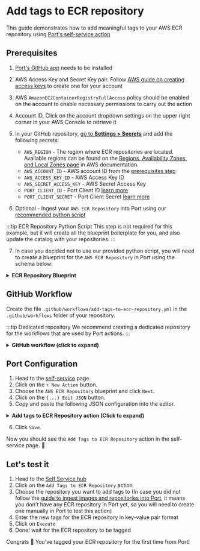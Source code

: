 # Add tags to ECR repository

This guide demonstrates how to add meaningful tags to your AWS ECR repository using [Port's self-service action](/create-self-service-experiences/)

## Prerequisites
1. [Port's GitHub app](https://github.com/apps/getport-io) needs to be installed
2. AWS Access Key and Secret Key pair. Follow [AWS guide on creating access keys](https://docs.aws.amazon.com/IAM/latest/UserGuide/id_credentials_access-keys.html#Using_CreateAccessKey) to create one for your account
3. AWS `AmazonEC2ContainerRegistryFullAccess` policy should be enabled on the account to enable necessary permissions to carry out the action
4. Account ID. Click on the account dropdown settings on the upper right corner in your AWS Console to retrieve it
5. In your GitHub repository, [go to **Settings > Secrets**](https://docs.github.com/en/actions/security-guides/using-secrets-in-github-actions#creating-secrets-for-a-repository) and add the following secrets:

    - `AWS_REGION` - The region where ECR repositories are located. Available regions can be found on the [Regions, Availability Zones, and Local Zones page](https://docs.aws.amazon.com/AmazonRDS/latest/UserGuide/Concepts.RegionsAndAvailabilityZones.html#Concepts.RegionsAndAvailabilityZones.Regions) in AWS documentation.
    - `AWS_ACCOUNT_ID` - AWS account ID from the [prerequisites step](#prerequisites)
    - `AWS_ACCESS_KEY_ID` - AWS Access Key ID
    - `AWS_SECRET_ACCESS_KEY` - AWS Secret Access Key
    - `PORT_CLIENT_ID` - Port Client ID [learn more](https://docs.getport.io/build-your-software-catalog/sync-data-to-catalog/api/#get-api-token)
    - `PORT_CLIENT_SECRET` - Port Client Secret [learn more](https://docs.getport.io/build-your-software-catalog/sync-data-to-catalog/api/#get-api-token)

6. Optional - Ingest your `AWS ECR Repository` into Port using our [recommended python script](https://github.com/port-labs/example-ecr-images)

:::tip ECR Repository Python Script
This step is not required for this example, but it will create all the blueprint boilerplate for you, and also update the catalog with your repositories.
:::

7. In case you decided not to use our provided python script, you will need to create a blueprint for the `AWS ECR Repository` in Port using the schema below:

<details>
<summary><b>ECR Repository Blueprint</b></summary>

```json showLineNumbers
{
  "identifier": "ecrRepository",
  "description": "This blueprint represents an ECR Repository",
  "title": "ECR Repository",
  "icon": "AWS",
  "schema": {
    "properties": {
      "registryId": {
        "type": "string",
        "title": "Registry ID",
        "description": "The ID of the registry"
      },
      "arn": {
        "type": "string",
        "title": "Repository ARN",
        "description": "The ARN of the repository"
      },
      "uri": {
        "type": "string",
        "title": "Repository URI",
        "description": "The URI of the repository"
      },
      "createdAt": {
        "type": "string",
        "title": "Created At",
        "description": "Date and time the repository was created",
        "format": "date-time"
      },
      "imageTagMutability": {
        "type": "string",
        "title": "Image Tag Mutability",
        "description": "The image tag mutability setting for the repository",
        "enum": ["MUTABLE", "IMMUTABLE"],
        "enumColors": {
          "MUTABLE": "green",
          "IMMUTABLE": "darkGray"
        }
      },
      "configurationScanOnPush": {
        "type": "boolean",
        "title": "Configuration Scan on Push",
        "description": "Image scanning configuration when pushing images to this repository"
      },
      "encryptionType": {
        "type": "string",
        "title": "Encryption Type",
        "description": "The encryption type of the repository",
        "enum": ["AES256", "KMS"],
        "enumColors": {
          "AES256": "green",
          "KMS": "blue"
        }
      },
      "kmsKey": {
        "type": "string",
        "title": "KMS Key",
        "description": "The KMS key used for encryption"
      }
    },
    "required": []
  },
  "mirrorProperties": {},
  "calculationProperties": {},
  "aggregationProperties": {},
  "relations": {}
}
```

</details>

## GitHub Workflow

Create the file  `.github/workflows/add-tags-to-ecr-repository.yml` in the `.github/workflows` folder of your repository.

:::tip Dedicated repository
We recommend creating a dedicated repository for the workflows that are used by Port actions.
:::

<details>
<summary><b>GitHub workflow (click to expand)</b></summary>

```yaml showLineNumbers
name: Add tags to ECR repository
on:
  workflow_dispatch:
    inputs:
      repository:
        type: string
        required: true
      tags:
        type: string
        required: true
        description: 'Tags should be in key-value pairs like so: {"key": "value"}'
      port_payload:
        required: true
        description:
          Port's payload, including details for who triggered the action and
          general context (blueprint, run id, etc...)
        type: string
    secrets:
      AWS_REGION:
        required: true
      AWS_ACCOUNT_ID:
        required: true
      AWS_ACCESS_KEY_ID:
        required: true
      AWS_SECRET_ACCESS_KEY:
        required: true
      PORT_CLIENT_ID:
        required: true
      PORT_CLIENT_SECRET:
        required: true
jobs:
  create-entity-in-port-and-update-run:
    runs-on: ubuntu-latest
    steps:
      - name: Create a log message
        uses: port-labs/port-github-action@v1
        with:
          clientId: ${{ secrets.PORT_CLIENT_ID }}
          clientSecret: ${{ secrets.PORT_CLIENT_SECRET }}
          baseUrl: https://api.getport.io
          operation: PATCH_RUN
          runId: ${{fromJson(inputs.port_payload).context.runId}}
          logMessage: Starting request to add tags to ECR repository

      - name: Configure AWS Credentials
        uses: aws-actions/configure-aws-credentials@v1
        if: always()
        with:
          aws-access-key-id: ${{ secrets.AWS_ACCESS_KEY_ID }}
          aws-secret-access-key: ${{ secrets.AWS_SECRET_ACCESS_KEY }}
          aws-region: ${{ secrets.AWS_REGION }}

      - name: Install jq
        run: sudo apt-get install jq

      - name: Add Tags to ECR repository
        env:
          TAGS_JSON: ${{ inputs.tags }}
        run: |
          # Extract key-value pairs from the JSON object
          # {
          #   "env": "test",
          #   "team": "beta"
          # }

          TAGS=$(echo "${TAGS_JSON}" | jq -r '. | to_entries[] | "Key=\(.key),Value=\(.value)"' | tr '\n' ' ')

          aws ecr tag-resource \
          --resource-arn arn:aws:ecr:${{ secrets.AWS_REGION }}:${{ secrets.AWS_ACCOUNT_ID }}:repository/${{ inputs.repository }} \
          --tags ${TAGS}

      - name: Create a log message
        uses: port-labs/port-github-action@v1
        with:
          clientId: ${{ secrets.PORT_CLIENT_ID }}
          clientSecret: ${{ secrets.PORT_CLIENT_SECRET }}
          baseUrl: https://api.getport.io
          operation: PATCH_RUN
          runId: ${{ fromJson(inputs.port_payload).context.runId }}
          logMessage: Finished adding tags to ECR repository
```
</details>

## Port Configuration

1. Head to the [self-service](https://app.getport.io/self-serve) page.
2. Click on the `+ New Action` button.
3. Choose the `AWS ECR Repository` blueprint and click `Next`.
4. Click on the `{...} Edit JSON` button.
5. Copy and paste the following JSON configuration into the editor.

<details>
<summary><b>Add tags to ECR Repository action (Click to expand)</b></summary>

:::tip Modification Required
Make sure to replace `<GITHUB_ORG>` and `<GITHUB_REPO>` with your GitHub organization and repository names respectively.
:::

```json showLineNumbers
{
  "identifier": "add_tags_to_ecr_repository",
  "title": "Add Tags to ECR Repository",
  "icon": "AWS",
  "userInputs": {
    "properties": {
      "repository": {
        "title": "Repository",
        "type": "string",
        "blueprint": "ecrRepository",
        "description": "Selects one of the respository that has been ingested into Port",
        "format": "entity"
      },
      "tags": {
        "title": "Tags",
        "type": "object",
        "description": "Tags should be in key-value pairs like so: {\"key\": \"value\"}"
      }
    },
    "required": [
      "tags",
      "repository"
    ],
    "order": [
      "tags",
      "repository"
    ]
  },
  "invocationMethod": {
    "type": "GITHUB",
    "org": "<GITHUB_ORG>",
    "repo": "<GITHUB_REPO>",
    "workflow": "add-tags-to-ecr-repository.yml",
    "omitUserInputs": false,
    "omitPayload": false,
    "reportWorkflowStatus": true
  },
  "trigger": "DAY-2",
  "description": "Add tags to a repository on AWS ECR",
  "requiredApproval": false
}
```
</details>

6. Click `Save`.

Now you should see the `Add Tags to ECR Repository` action in the self-service page. 🎉


## Let's test it

1. Head to the [Self Service hub](https://app.getport.io/self-serve)
2. Click on the `Add Tags to ECR Repository` action
3. Choose the repository you want to add tags to  (In case you did not follow the [guide to ingest images and repositories into Port](https://github.com/port-labs/example-ecr-images), it means you don't have any ECR repository in Port yet, so you will need to create one manually in Port to test this action)
4. Enter the new tags for the ECR repository in key-value pair format
5. Click on `Execute`
6. Done! wait for the ECR repository to be tagged

Congrats 🎉 You've tagged your ECR repository for the first time from Port!
